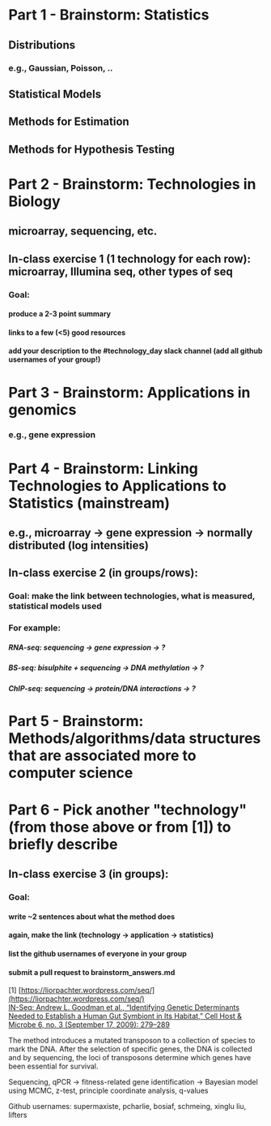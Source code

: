 
# Part 1 - Brainstorm: Statistics

## Distributions
### e.g., Gaussian, Poisson, ..

## Statistical Models
## Methods for Estimation
## Methods for Hypothesis Testing

# Part 2 - Brainstorm: Technologies in Biology

## microarray, sequencing, etc.

## In-class exercise 1 (1 technology for each row): microarray, Illumina seq, other types of seq

### Goal: 
#### produce a 2-3 point summary
#### links to a few (<5) good resources
#### add your description to the #technology_day slack channel (add all github usernames of your group!)

# Part 3 - Brainstorm: Applications in genomics 

### e.g., gene expression

# Part 4 - Brainstorm: Linking Technologies to Applications to Statistics (mainstream)

## e.g., microarray -> gene expression -> normally distributed (log intensities)

## In-class exercise 2 (in groups/rows): 
### Goal: make the link between technologies, what is measured, statistical models used
### For example:
##### RNA-seq: sequencing -> gene expression -> ?
##### BS-seq: bisulphite + sequencing -> DNA methylation -> ?
##### ChIP-seq: sequencing -> protein/DNA interactions -> ?


# Part 5 - Brainstorm: Methods/algorithms/data structures that are associated more to computer science

# Part 6 - Pick another "technology" (from those above or from [1]) to briefly describe

## In-class exercise 3 (in groups): 
### Goal: 
#### write ~2 sentences about what the method does
#### again, make the link (technology -> application -> statistics)
#### list the github usernames of everyone in your group
#### submit a pull request to brainstorm_answers.md

[1] [https://liorpachter.wordpress.com/seq/](https://liorpachter.wordpress.com/seq/)  
[IN-Seq: Andrew L. Goodman et al., “Identifying Genetic Determinants Needed to Establish a Human Gut Symbiont in Its Habitat,” Cell Host & Microbe 6, no. 3 (September 17, 2009): 279–289](http://www.sciencedirect.com/science/article/pii/S1931312809002819)

The method introduces a mutated transposon to a collection of species to mark the DNA. After the selection of specific genes, the DNA is collected and by sequencing, the loci of transposons determine which genes have been essential for survival.

Sequencing, qPCR -> fitness-related gene identification -> Bayesian model using MCMC, z-test, principle coordinate analysis, q-values

Github usernames: supermaxiste, pcharlie, bosiaf, schmeing, xinglu liu, lifters

